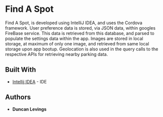 # Find A Spot

Find A Spot, is developed using IntelliJ IDEA, and uses the Cordova framework. User 
preference data is stored, via JSON data, within googles FireBase service. This data 
is retrieved from this database, and parsed to populate the settings data within the app. 
Images are stored in local storage, at maximum of only one image, and retrieved from 
same local storage upon app bootup. Geolocation is also used in the query calls to the 
respective APIs for retrieving nearby parking data. 


## Built With

* [Intellij IDEA](https://www.jetbrains.com/idea/) - IDE

## Authors

* **Duncan Levings** 
